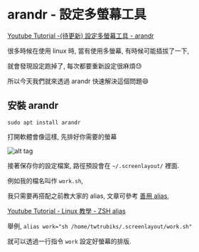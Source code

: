 # arandr - 設定多螢幕工具

[Youtube Tutorial -(待更新) 設定多螢幕工具 - arandr]()

很多時候在使用 linux 時, 當有使用多螢幕, 有時候可能插拔了一下,

就會發現設定跑掉了, 每次都要重新設定很麻煩:sweat:

所以今天我們就來透過 arandr 快速解決這個問題:smile:

## 安裝 arandr

```shell
sudo apt install arandr
```

打開軟體會像這樣, 先排好你需要的螢幕

![alt tag](https://i.imgur.com/GmlIBsQ.png)

接著保存你的設定檔案, 路徑預設會在 `~/.screenlayout/` 裡面.

例如我的檔名叫作 `work.sh`,

我只需要再搭配之前教大家的 alias, 文章可參考 [善用 alias](https://github.com/twtrubiks/linux-note/tree/master/zsh-tmux-tutorual#%E5%96%84%E7%94%A8-alias),

[Youtube Tutorial - Linux 教學 - ZSH alias](https://youtu.be/ei2Bp2gu1OM)

舉例, `alias work="sh /home/twtrubiks/.screenlayout/work.sh"`

就可以透過一行指令 `work` 設定好螢幕的排版.
